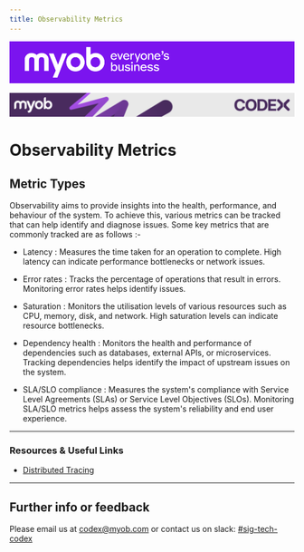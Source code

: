 ```yaml
---
title: Observability Metrics
---
```


![MYOB Banner](../../../assets/images/myob-banner.png)

<!-- confluence-page-id: 9312796678 -->
![](../../assets/BANNER.png)
# Observability Metrics

## Metric Types
Observability aims to provide insights into the health, performance, and behaviour of the system. To achieve this, various metrics can be tracked that can help identify and diagnose issues. Some key metrics that are commonly tracked are as follows :-

- Latency : Measures the time taken for an operation to complete. High latency can indicate performance bottlenecks or network issues.

- Error rates : Tracks the percentage of operations that result in errors. Monitoring error rates helps identify issues.

- Saturation : Monitors the utilisation levels of various resources such as CPU, memory, disk, and network. High saturation levels can indicate resource bottlenecks.

- Dependency health : Monitors the health and performance of dependencies such as databases, external APIs, or microservices. Tracking dependencies helps identify the impact of upstream issues on the system.

- SLA/SLO compliance : Measures the system's compliance with Service Level Agreements (SLAs) or Service Level Objectives (SLOs). Monitoring SLA/SLO metrics helps assess the system's reliability and end user experience.

---

### Resources & Useful Links
- [Distributed Tracing](https://myobconfluence.atlassian.net/wiki/spaces/OD1/pages/9586507789/Traces)

---

## Further info or feedback
Please email us at codex@myob.com or contact us on slack: [#sig-tech-codex](https://myob.slack.com/archives/C02N8ADPGUX)
